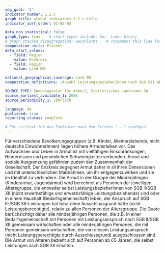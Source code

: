 ```yaml
---
sdg_goal: '1'
indicator_number: 1.2.c
graph_title: global_indicators.1-2-c-title
indicator_sort_order: 01-02-03

data_non_statistical: false
graph_type: line    # chart types include: bar, line, binary
# graph_stacked_disaggregation: Geschlecht    # uncomment this line for stacked bars. eplace "Geschlecht" with the field of aggregation.
computation_units: Prozent
data_start_values:
  - field: Region
    value: Enzkreis
  - field: Region
    value: Land BW

national_geographical_coverage: Land BW
computation_definitions: (Anzahl LeistungsbezieherInnen nach SGB XII ab 65 Jahren / (Anzahl EinwohnerInnen ab 65 Jahren) * 100

SOURCE_TYPE: Bundesagentur für Arbeit, Statistisches Landesamt BW
source_earliest_available_1: 2006
source_periodicity_1: Jährlich

language: de   
published: true
reporting_status: complete

# Für Leittext für den Indikator nach den Stichen "---" einfügen.
---
```


Für verschiedene Bevölkerungsgruppen (z.B. Kinder, Alleinerziehende, nicht deutsche EinwohnerInnen) liegen höhere Armutsrisiken vor.
Das Aufwachsen und Leben in Armut ist mit vielfältigen Einschränkungen, Hindernissen und persönlichen Schwierigkeiten verbunden. Armut und soziale Ausgrenzung gefährden zudem den Zusammenhalt der Gesellschaft. Der Enzkreis begegnet Armut daher in all ihren Dimensionen und mit unterschiedlichen Maßnahmen, um ihr entgegenzuwirken und sie im Idealfall zu verhindern.
Die Armut in der Gruppe der Minderjährigen (Kinderarmut, Jugendarmut) wird berechnet als Personen der jeweiligen Altersgruppe, die entweder selbst LeistungsbezieherInnen von SGB II/SGB XII (nicht erwerbsfähige und erwerbsfähige Leistungsbeziehende) sind oder in einem Haushalt (Bedarfsgemeinschaft) leben, der Anspruch auf SGB II-/SGB XII-Leistungen hat bzw. ohne Ausschlussgrund hätte (nicht Leistungsberechtigte), relativ zu allen Personen der Altersgruppe.
Die Quote berücksichtigt daher alle minderjährigen Personen, die z.B. in einer Bedarfsgemeinschaft mit Personen mit Leistungsanspruch nach SGB II/SGB XII gemeinsam wirtschaften oder alle minderjährigen Personen, die mit Personen gemeinsam wirtschaften, die von diesem Leistungsanspruch (nicht Leistungsberechtigte durch Ausschlussgrund) ausgeschlossen sind.
Die Armut von Älteren bezieht sich auf Personen ab 65 Jahren, die selbst Leistungen nach SGB XII erhalten.